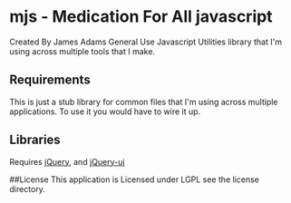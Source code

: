 # mjs - Medication For All javascript

Created By James Adams 
General Use Javascript Utilities library that I'm using across multiple tools that I make.

## Requirements
This is just a stub library for common files that I'm using across multiple applications. 
To use it you would have to wire it up. 

## Libraries
Requires [jQuery](https://jquery.com/), and [jQuery-ui](http://jqueryui.com/) 

##License
This application is Licensed under LGPL see the license directory. 

